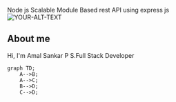 Node js Scalable Module Based rest API using express js
<picture>
 <source media="(prefers-color-scheme: dark)" srcset="YOUR-DARKMODE-IMAGE">
 <source media="(prefers-color-scheme: light)" srcset="YOUR-LIGHTMODE-IMAGE">
 <img alt="YOUR-ALT-TEXT" src="https://images.pexels.com/photos/11308989/pexels-photo-11308989.jpeg?auto=compress&cs=tinysrgb&w=1260&h=750&dpr=1">
</picture>
## About me

Hi, I'm Amal Sankar P S.Full Stack Developer
```mermaid
graph TD;
    A-->B;
    A-->C;
    B-->D;
    C-->D;
```
